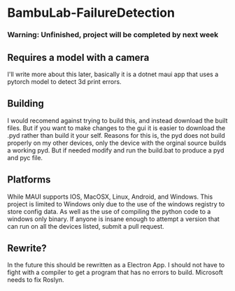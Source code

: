# BambuLab-FailureDetection
<!--META: RepoLoaderTags{PRERELEASE}-->
<!--META: Authors{connor33341}--->
<!--META: EncodingData{Contents: UTF8<string>, MetaData: UTF16<bstring>}-->
### Warning: Unfinished, project will be completed by next week

 Requires a model with a camera
---
 I'll write more about this later, basically it is a dotnet maui app that uses a pytorch model to detect 3d print errors.

  Building
  ---
  I would recomend against trying to build this, and instead download the built files. But if you want to make changes to the gui it is easier to download the .pyd rather than build it your self. Reasons for this is, the pyd does not build properly on my other devices, only the device with the orginal source builds a working pyd. But if needed modify and run the build.bat to produce a pyd and pyc file.

Platforms
---
While MAUI supports IOS, MacOSX, Linux, Android, and Windows. This project is limited to Windows only due to the use of the windows registry to store config data. As well as the use of compiling the python code to a windows only binary. If anyone is insane enough to attempt a version that can run on all the devices listed, submit a pull request.

Rewrite?
---
In the future this should be rewritten as a Electron App. I should not have to fight with a compiler to get a program that has no errors to build. Microsoft needs to fix Roslyn.